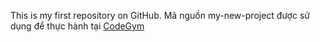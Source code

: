 This is my first repository on GitHub.
Mã nguồn my-new-project được sử dụng để thực hành tại [CodeGym](https://codegym.vn) 
